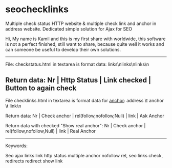 seochecklinks
=============

Multiple check status HTTP website &amp; multiple check link and anchor in address website. Dedicated simple solution for Ajax for SEO


Hi, My name is Kamil and this is my first share with worldwide, this software is not a perfect finished, still want to share, because quite well it works and can someone be useful to develop their own solutions.

-----------------
File: checkstatus.html in textarea is format data:
links\nlinks\nlinks\n

Return data:
Nr | Http Status | Link checked | Button to again check
-----------------

File checklinks.html in textarea is format data for <a href="address">anchor</a>:
address \t anchor \t link\n

Return data:
Nr | Check anchor | rel(follow,nofollow,Null) | link | Ask Anchor

Return data with checked "Show real anchor":
Nr | Check anchor | rel(follow,nofollow,Null) | link | Real Anchor 

--------
Keywords:

Seo ajax links link http status multiple anchor nofollow rel, seo links check, redirects redirect show link
